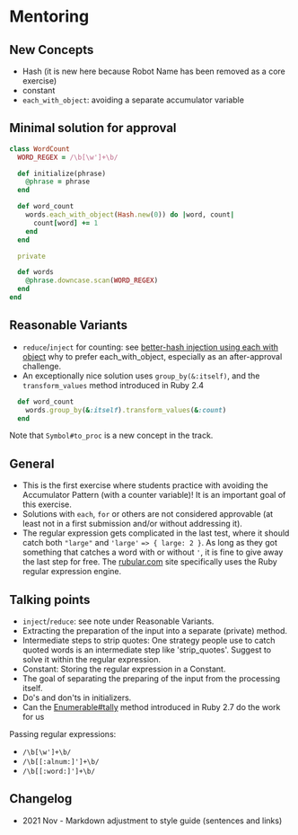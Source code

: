# Mentoring

## New Concepts

- Hash (it is new here because Robot Name has been removed as a core exercise)
- constant
- `each_with_object`: avoiding a separate accumulator variable

## Minimal solution for approval

```ruby
class WordCount
  WORD_REGEX = /\b[\w']+\b/

  def initialize(phrase)
    @phrase = phrase
  end

  def word_count
    words.each_with_object(Hash.new(0)) do |word, count|
      count[word] += 1
    end
  end

  private

  def words
    @phrase.downcase.scan(WORD_REGEX)
  end
end
```

## Reasonable Variants

- `reduce`/`inject` for counting: see [better-hash injection using each with object][better-hash-injection] why to prefer each_with_object, especially as an after-approval challenge.
- An exceptionally nice solution uses `group_by(&:itself)`, and the `transform_values` method introduced in Ruby 2.4

```ruby
  def word_count
    words.group_by(&:itself).transform_values(&:count)
  end
```

Note that `Symbol#to_proc` is a new concept in the track.

## General

- This is the first exercise where students practice with avoiding the Accumulator Pattern (with a counter variable)!
  It is an important goal of this exercise.
- Solutions with `each`, `for` or others are not considered approvable (at least not in a first submission and/or without addressing it).
- The regular expression gets complicated in the last test, where it should catch both `"large"` and `'large'` `=> { large: 2 }`.
  As long as they got something that catches a word with or without `'`, it is fine to give away the last step for free.
  The [rubular.com][rubular] site specifically uses the Ruby regular expression
  engine.

## Talking points

- `inject`/`reduce`: see note under Reasonable Variants.
- Extracting the preparation of the input into a separate (private) method.
- Intermediate steps to strip quotes: One strategy people use to catch quoted words is an intermediate step like 'strip_quotes'. Suggest to solve it within the regular expression.
- Constant: Storing the regular expression in a Constant.
- The goal of separating the preparing of the input from the processing itself.
- Do's and don'ts in initializers.
- Can the [Enumerable#tally][enumerable-tally] method introduced in Ruby 2.7 do the work for us

Passing regular expressions:

- `/\b[\w']+\b/`
- `/\b[[:alnum:]']+\b/`
- `/\b[[:word:]']+\b/`

## Changelog

- 2021 Nov - Markdown adjustment to style guide (sentences and links)

[better-hash-injection]: https://technology.customink.com/blog/2014/10/14/better-hash-injection-using-each-with-object/
[enumerable-tally]: https://ruby-doc.org/core-2.7.2/Enumerable.html#method-i-tally
[rubular]: http://www.rubular.com/

